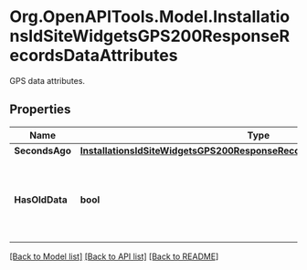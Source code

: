 # Org.OpenAPITools.Model.InstallationsIdSiteWidgetsGPS200ResponseRecordsDataAttributes
GPS data attributes.

## Properties

Name | Type | Description | Notes
------------ | ------------- | ------------- | -------------
**SecondsAgo** | [**InstallationsIdSiteWidgetsGPS200ResponseRecordsDataAttributesSecondsAgo**](InstallationsIdSiteWidgetsGPS200ResponseRecordsDataAttributesSecondsAgo.md) |  | 
**HasOldData** | **bool** | True if the retrieved data is old, based on the key data attribute. | 

[[Back to Model list]](../../README.md#documentation-for-models) [[Back to API list]](../../README.md#documentation-for-api-endpoints) [[Back to README]](../../README.md)

